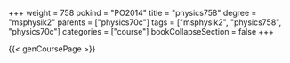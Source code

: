 +++
weight = 758
pokind = "PO2014"
title = "physics758"
degree = "msphysik2"
parents = ["physics70c"]
tags = ["msphysik2", "physics758", "physics70c"]
categories = ["course"]
bookCollapseSection = false
+++

{{< genCoursePage >}}
